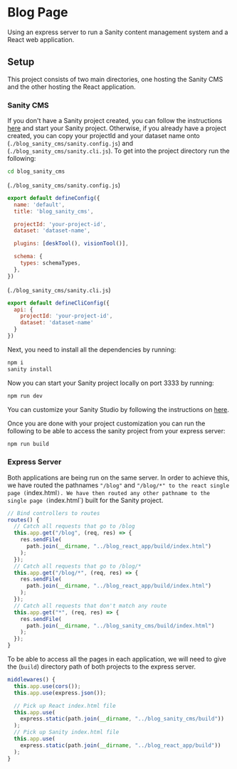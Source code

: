 # Blog Page
Using an express server to run a Sanity content management system and a React web application.

## Setup
This project consists of two main directories, one hosting the Sanity CMS and the other hosting the React application.

### Sanity CMS
If you don't have a Sanity project created, you can follow the instructions [here](https://www.sanity.io/docs/create-a-sanity-project) and start your Sanity project.
Otherwise, if you already have a project created, you can copy your projectId and your dataset name onto (`./blog_sanity_cms/sanity.config.js`) and (`./blog_sanity_cms/sanity.cli.js`).
To get into the project directory run the following:
```sh
cd blog_sanity_cms
```
(`./blog_sanity_cms/sanity.config.js`)
```javascript
export default defineConfig({
  name: 'default',
  title: 'blog_sanity_cms',

  projectId: 'your-project-id',
  dataset: 'dataset-name',

  plugins: [deskTool(), visionTool()],

  schema: {
    types: schemaTypes,
  },
})
```
(`./blog_sanity_cms/sanity.cli.js`)
```javascript
export default defineCliConfig({
  api: {
    projectId: 'your-project-id',
    dataset: 'dataset-name'
  }
})
```

Next, you need to install all the dependencies by running:
```sh
npm i
sanity install
```

Now you can start your Sanity project locally on port 3333 by running:
```sh
npm run dev
```

You can customize your Sanity Studio by following the instructions on [here](https://www.sanity.io/docs/customization).

Once you are done with your project customization you can run the following to be able to access the sanity project from your express server:
```sh
npm run build
```


### Express Server
Both applications are being run on the same server. 
In order to achieve this, we have routed the pathnames `"/blog"` and `"/blog/*" to the react single page (`index.html`).
We have then routed any other pathname to the single page (`index.html`) built for the Sanity project.

```javascript
// Bind controllers to routes
routes() {
  // Catch all requests that go to /blog
  this.app.get("/blog", (req, res) => {
    res.sendFile(
      path.join(__dirname, "../blog_react_app/build/index.html")
    );
  });
  // Catch all requests that go to /blog/*
  this.app.get("/blog/*", (req, res) => {
    res.sendFile(
      path.join(__dirname, "../blog_react_app/build/index.html")
    );
  });
  // Catch all requests that don't match any route
  this.app.get("*", (req, res) => {
    res.sendFile(
      path.join(__dirname, "../blog_sanity_cms/build/index.html")
    );
  });
}
```

To be able to access all the pages in each application, we will need to give the (`build`) directory path of both projects to the express server.
```javascript
middlewares() {
  this.app.use(cors());
  this.app.use(express.json());

  // Pick up React index.html file
  this.app.use(
    express.static(path.join(__dirname, "../blog_sanity_cms/build"))
  );
  // Pick up Sanity index.html file
  this.app.use(
    express.static(path.join(__dirname, "../blog_react_app/build"))
  );
}
```

